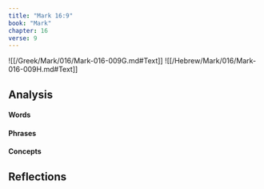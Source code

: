 ```yaml
---
title: "Mark 16:9"
book: "Mark"
chapter: 16
verse: 9
---
```

![[/Greek/Mark/016/Mark-016-009G.md#Text]]
![[/Hebrew/Mark/016/Mark-016-009H.md#Text]]

## Analysis

#### Words

#### Phrases

#### Concepts

## Reflections
